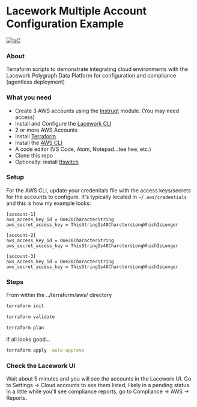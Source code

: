 # Lacework Multiple Account Configuration Example
  
[![IaC](https://app.soluble.cloud/api/v1/public/badges/a62dd66c-06cb-4a12-81fc-fe0daecf7d2d.svg?orgId=217215739745)](https://app.soluble.cloud/repos/details/github.com/kenlangdon/lw-multi-acct-config?orgId=217215739745)
  
### About
Terraform scripts to demonstrate integrating cloud environments with the Lacework Polygraph Data Platform for configuration and compliance (agentless deployment)

### What you need
 - Create 3 AWS accounts using the [Instruqt](https://play.instruqt.com/lacework/tracks/aws-multi-account-lab) module. (You may need access)
 - Install and Configure the [Lacework CLI](https://docs.lacework.com/cli/)
 - 2 or more AWS Accounts
 - Install [Terraform](https://www.terraform.io/downloads)  
 - Install the [AWS CLI](https://docs.aws.amazon.com/cli/latest/userguide/cli-configure-quickstart.html)
 - A code editor (VS Code, Atom, Notepad...tee hee, etc.)
 - Clone this repo
 - Optionally: install [tfswitch](https://tfswitch.warrensbox.com/Install/)

### Setup

For the AWS CLI, update your credenitals file with the access keys/secrets for the accounts to configure. It's typically located in `~/.aws/credentials` and this is how my example looks:

```
[account-1]
aws_access_key_id = One20CharacterString
aws_secret_access_key = ThisStringIs40CharctersLongWhichIsLonger

[account-2]
aws_access_key_id = One20CharacterString
aws_secret_access_key = ThisStringIs40CharctersLongWhichIsLonger

[account-3]
aws_access_key_id = One20CharacterString
aws_secret_access_key = ThisStringIs40CharctersLongWhichIsLonger
```

### Steps

From within the ../terraform/aws/ directory

```bash 
terraform init
```

```bash 
terraform validate
```

```bash 
terraform plan
```

If all looks good...

```bash 
terraform apply -auto-approve
```

### Check the Lacework UI

Wait about 5 minutes and you will see the accounts in the Lacework UI. Go to Settings -> Cloud accounts to see them listed, likely in a pending status. In a little while you'll see compliance reports, go to Compliance -> AWS -> Reports.
